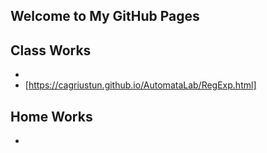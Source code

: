## Welcome to My GitHub Pages

**Class Works**
-
-
- [https://cagriustun.github.io/AutomataLab/RegExp.html]

**Home Works**
-
-
